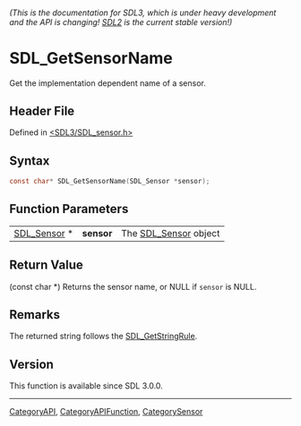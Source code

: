 ###### (This is the documentation for SDL3, which is under heavy development and the API is changing! [SDL2](https://wiki.libsdl.org/SDL2/) is the current stable version!)
# SDL_GetSensorName

Get the implementation dependent name of a sensor.

## Header File

Defined in [<SDL3/SDL_sensor.h>](https://github.com/libsdl-org/SDL/blob/main/include/SDL3/SDL_sensor.h)

## Syntax

```c
const char* SDL_GetSensorName(SDL_Sensor *sensor);
```

## Function Parameters

|                            |            |                                     |
| -------------------------- | ---------- | ----------------------------------- |
| [SDL_Sensor](SDL_Sensor) * | **sensor** | The [SDL_Sensor](SDL_Sensor) object |

## Return Value

(const char *) Returns the sensor name, or NULL if `sensor` is NULL.

## Remarks

The returned string follows the [SDL_GetStringRule](SDL_GetStringRule).

## Version

This function is available since SDL 3.0.0.

----
[CategoryAPI](CategoryAPI), [CategoryAPIFunction](CategoryAPIFunction), [CategorySensor](CategorySensor)

